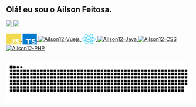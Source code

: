 ## Olá! eu sou o Ailson Feitosa.
<link rel="stylesheet" href="https://cdn.jsdelivr.net/gh/devicons/devicon@v2.13.0/devicon.min.css">
 <div>
  <a href="https://github.com/Ailson12">
  <img height="180em" src="https://github-readme-stats.vercel.app/api?username=Ailson12&show_icons=true&theme=dracula&include_all_commits=true&count_private=true&rank_icon=github"/>
  <img height="180em" src="https://github-readme-stats.vercel.app/api/top-langs/?username=Ailson12&layout=compact&langs_count=7&theme=dracula"/>
</div>
 <div style="display: inline_block"><br>
  <img align="center" alt="Ailson12-Js" height="30" width="40" src="https://raw.githubusercontent.com/devicons/devicon/master/icons/javascript/javascript-plain.svg">
  <img align="center" alt="Ailson12-Ts" height="30" width="40" src="https://raw.githubusercontent.com/devicons/devicon/master/icons/typescript/typescript-plain.svg">
   <img align="center" alt="Ailson12-Vuejs" height="30" width="40" src='https://cdn.jsdelivr.net/gh/devicons/devicon/icons/vuejs/vuejs-original-wordmark.svg'>
  <img align="center" alt="Ailson12-React" height="30" width="40" src="https://raw.githubusercontent.com/devicons/devicon/master/icons/react/react-original.svg">
   <img align="center" alt="Ailson12-Java" height="30" width="40" src="https://cdn.jsdelivr.net/gh/devicons/devicon/icons/java/java-original.svg">
  <img align="center" alt="Ailson12-CSS" height="30" width="40" src="https://cdn.jsdelivr.net/gh/devicons/devicon/icons/spring/spring-original-wordmark.svg">
  <img align="center" alt="Ailson12-PHP" height="30" width="40" src="https://cdn.jsdelivr.net/gh/devicons/devicon/icons/php/php-original.svg">
</div>
 
##
 <div>
  <img src="https://github.com/Ailson12/Ailson12/blob/output/github-contribution-grid-snake.svg" />
 </div>
  
